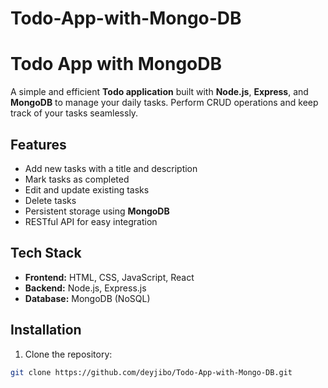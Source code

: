 # Todo-App-with-Mongo-DB
# Todo App with MongoDB

A simple and efficient **Todo application** built with **Node.js**, **Express**, and **MongoDB** to manage your daily tasks. Perform CRUD operations and keep track of your tasks seamlessly.

## Features

- Add new tasks with a title and description  
- Mark tasks as completed  
- Edit and update existing tasks  
- Delete tasks  
- Persistent storage using **MongoDB**  
- RESTful API for easy integration  

## Tech Stack
- **Frontend:** HTML, CSS, JavaScript, React  
- **Backend:** Node.js, Express.js  
- **Database:** MongoDB (NoSQL)   

## Installation

1. Clone the repository:  
```bash
git clone https://github.com/deyjibo/Todo-App-with-Mongo-DB.git

